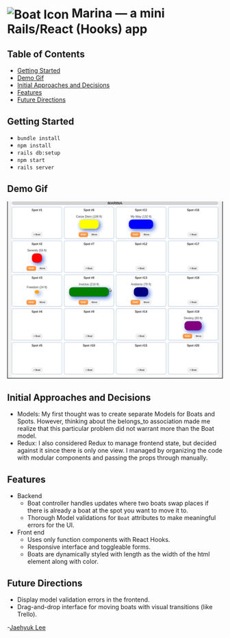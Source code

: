 # <img src="./public/favicon.ico" alt="Boat Icon" width="55" align="center"> Marina — a mini Rails/React (Hooks) app

## Table of Contents

* [Getting Started](#getting-started)
* [Demo Gif](#demo-gif)
* [Initial Approaches and Decisions](#initial-approaches-and-decisions)
* [Features](#features)
* [Future Directions](#future-directions)

## Getting Started

* `bundle install`
* `npm install`
* `rails db:setup`
* `npm start`
* `rails server`

## Demo Gif

![demo][demo_gif]

## Initial Approaches and Decisions

* Models: My first thought was to create separate Models for Boats and Spots. However, thinking about the belongs_to association made me realize that this particular problem did not warrant more than the Boat model.
* Redux: I also considered Redux to manage frontend state, but decided against it since there is only one view. I managed by organizing the code with modular components and passing the props through manually.

## Features

* Backend
  * Boat controller handles updates where two boats swap places if there is already a boat at the spot you want to move it to.
  * Thorough Model validations for `Boat` attributes to make meaningful errors for the UI.
* Front end
  * Uses only function components with React Hooks.
  * Responsive interface and toggleable forms.
  * Boats are dynamically styled with length as the width of the html element along with color.

## Future Directions

* Display model validation errors in the frontend.
* Drag-and-drop interface for moving boats with visual transitions (like Trello).

-[Jaehyuk Lee](mailto:jhlumd@gmail.com)

[demo_gif]: ./app/assets/images/marina_demo.gif "Marina demo gif"
